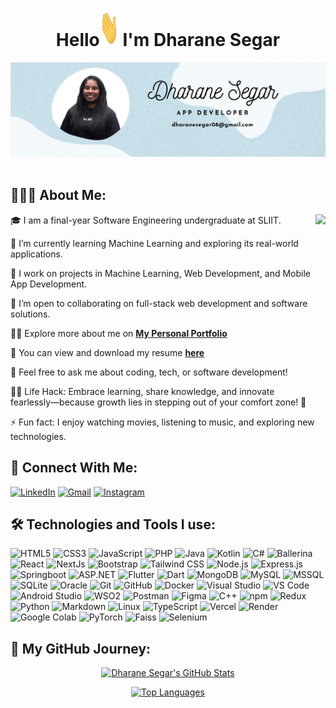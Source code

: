 <h1 align="center">Hello<img src="https://raw.githubusercontent.com/ABSphreak/ABSphreak/master/gifs/Hi.gif" width="30px" height="60px"> I'm Dharane Segar</h1>


<div align="center">
  <img src ="Dharane1.png" />
  
</div>

 <br/>

## 👨🏻‍💻 About Me:

<img src="https://media3.giphy.com/media/2IudUHdI075HL02Pkk/giphy.gif?cid=6c09b952nzu34y2nlq08ml7haudulexu2etv6eprhzltzg2h&ep=v1_internal_gif_by_id&rid=giphy.gif&ct=g" height="290px" align="right" />


🎓 I am a final-year Software Engineering undergraduate at SLIIT.

🌱 I’m currently learning Machine Learning and exploring its real-world applications.

🔭 I work on projects in Machine Learning, Web Development, and Mobile App Development.

👯 I’m open to collaborating on full-stack web development and software solutions.

🙋‍♂️ Explore more about me on **[My Personal Portfolio ](https://dharane-segar-portfolio.vercel.app/)**

📄 You can view and download my resume **[ here ](https://dharane-segar-portfolio.vercel.app/resume)**

💬 Feel free to ask me about coding, tech, or software development!

👨‍💻 Life Hack: Embrace learning, share knowledge, and innovate fearlessly—because growth lies in stepping out of your comfort zone! 🚀

⚡ Fun fact: I enjoy watching movies, listening to music, and exploring new technologies.

## 🤝 Connect With Me:

<p>
  <a href="https://www.linkedin.com/in/dharane-segar/"><img src="https://img.icons8.com/color/48/000000/linkedin.png" alt="LinkedIn" height="40"></a>
  <a href="mailto:dharanesegar08@gmail.com"><img src="https://img.icons8.com/color/48/000000/gmail-new.png" alt="Gmail" height="40"></a>
  <a href="https://www.instagram.com/dha.ra.ne/"><img src="https://img.icons8.com/fluency/48/000000/instagram-new.png" alt="Instagram" height="40"></a>
</p>


## 🛠️ Technologies and Tools I use:

<p> 
<img alt="HTML5" src="https://img.shields.io/badge/HTML5-E34F26?style=for-the-badge&logo=html5&logoColor=white" height="25px"/> 
<img alt="CSS3" src="https://img.shields.io/badge/CSS3-1572B6?style=for-the-badge&logo=css3&logoColor=white" height="25px"/> 
<img alt="JavaScript" src="https://img.shields.io/badge/JavaScript-323330?style=for-the-badge&logo=javascript&logoColor=F7DF1E" height="25px"/> 
<img alt="PHP" src="https://img.shields.io/badge/PHP-777BB4?style=for-the-badge&logo=php&logoColor=white" height="25px"/> 
<img alt="Java" src="https://img.shields.io/badge/Java-ED8B00?style=for-the-badge&logo=java&logoColor=white" height="25px"/> 
<img alt="Kotlin" src="https://img.shields.io/badge/Kotlin-0095D5?style=for-the-badge&logo=kotlin&logoColor=white" height="25px"/> 
<img alt="C#" src="https://img.shields.io/badge/C%23-239120?style=for-the-badge&logo=c-sharp&logoColor=white" height="25px"/> 
<img alt="Ballerina" src="https://img.shields.io/badge/Ballerina-FF5000?style=for-the-badge&logo=ballerina&logoColor=white" height="25px"/> 
<img alt="React" src="https://img.shields.io/badge/React-20232A?style=for-the-badge&logo=react&logoColor=61DAFB" height="25px"/> 
<img alt="NextJs" src="https://img.shields.io/badge/Next.js-black?style=for-the-badge&logo=next.js&logoColor=white" height="25px"/> 
<img alt="Bootstrap" src="https://img.shields.io/badge/Bootstrap-563D7C?style=for-the-badge&logo=bootstrap&logoColor=white" height="25px"/> 
<img alt="Tailwind CSS" src="https://img.shields.io/badge/Tailwind_CSS-38B2AC?style=for-the-badge&logo=tailwind-css&logoColor=white" height="25px"/> 
<img alt="Node.js" src="https://img.shields.io/badge/Node.js-43853D?style=for-the-badge&logo=node.js&logoColor=white" height="25px"/> 
<img alt="Express.js" src="https://img.shields.io/badge/Express.js-404D59?style=for-the-badge&logo=express&logoColor=white" height="25px"/> 
<img alt="Springboot" src="https://img.shields.io/badge/Spring_Boot-6DB33F?style=for-the-badge&logo=spring&logoColor=white" height="25px"/> 
<img alt="ASP.NET" src="https://img.shields.io/badge/ASP.NET-512BD4?style=for-the-badge&logo=.net&logoColor=white" height="25px"/> 
<img alt="Flutter" src="https://img.shields.io/badge/Flutter-02569B?style=for-the-badge&logo=flutter&logoColor=white" height="25px"/> 
<img alt="Dart" src="https://img.shields.io/badge/Dart-0175C2?style=for-the-badge&logo=dart&logoColor=white" height="25px"/> 
<img alt="MongoDB" src="https://img.shields.io/badge/MongoDB-4EA94B?style=for-the-badge&logo=mongodb&logoColor=white" height="25px"/> 
<img alt="MySQL" src="https://img.shields.io/badge/MySQL-4479A1?style=for-the-badge&logo=mysql&logoColor=white" height="25px"/> 
<img alt="MSSQL" src="https://img.shields.io/badge/Microsoft%20SQL%20Server-CC2927?style=for-the-badge&logo=microsoft-sql-server&logoColor=white" height="25px"/> 
<img alt="SQLite" src="https://img.shields.io/badge/SQLite-003B57?style=for-the-badge&logo=sqlite&logoColor=white" height="25px"/> 
<img alt="Oracle" src="https://img.shields.io/badge/Oracle-F80000?style=for-the-badge&logo=oracle&logoColor=white" height="25px"/>
<img alt="Git" src="https://img.shields.io/badge/Git-F05032?style=for-the-badge&logo=git&logoColor=white" height="25px"/> 
<img alt="GitHub" src="https://img.shields.io/badge/GitHub-181717?style=for-the-badge&logo=github&logoColor=white" height="25px"/> 
<img alt="Docker" src="https://img.shields.io/badge/Docker-2496ED?style=for-the-badge&logo=docker&logoColor=white" height="25px"/> 
<img alt="Visual Studio" src="https://img.shields.io/badge/Visual_Studio-5C2D91?style=for-the-badge&logo=visual-studio&logoColor=white" height="25px"/> 
<img alt="VS Code" src="https://img.shields.io/badge/VS_Code-007ACC?style=for-the-badge&logo=visual-studio-code&logoColor=white" height="25px"/> 
<img alt="Android Studio" src="https://img.shields.io/badge/Android_Studio-3DDC84?style=for-the-badge&logo=android-studio&logoColor=white" height="25px"/> 
<img alt="WSO2" src="https://img.shields.io/badge/WSO2-FF7300?style=for-the-badge&logo=wso2&logoColor=white" height="25px"/> 
<img alt="Postman" src="https://img.shields.io/badge/Postman-FF6C37?style=for-the-badge&logo=postman&logoColor=white" height="25px"/> 
<img alt="Figma" src="https://img.shields.io/badge/Figma-F24E1E?style=for-the-badge&logo=figma&logoColor=white" height="25px"/> 
<img alt="C++" src="https://img.shields.io/badge/C%2B%2B-00599C?style=for-the-badge&logo=c%2B%2B&logoColor=white" height="25px"/>
<img alt="npm" src="https://img.shields.io/badge/NPM-%23000000.svg?style=for-the-badge&logo=npm&logoColor=white" height="25px"/>
<img alt="Redux" src="https://img.shields.io/badge/-Redux-764ABC?style=for-the-badge&logo=redux&logoColor=white" height="25px"/>
<img alt="Python" src="https://img.shields.io/badge/Python-14354C?style=for-the-badge&logo=python&logoColor=white" height="25px"/>
<img alt="Markdown" src="https://img.shields.io/badge/Markdown-000000?style=for-the-badge&logo=markdown&logoColor=white" height="25px"/>
<img alt="Linux" src="https://img.shields.io/badge/Linux-FCC624?style=for-the-badge&logo=linux&logoColor=black" height="25px"/>
<img alt="TypeScript" src="https://img.shields.io/badge/TypeScript-007ACC?style=for-the-badge&logo=typescript&logoColor=white" height="25px"/>
<img alt="Vercel" src="https://img.shields.io/badge/Vercel-000000?style=for-the-badge&logo=vercel&logoColor=white" height="25px"/>
<img alt="Render" src="https://img.shields.io/badge/Render-46E3B7?style=for-the-badge&logo=render&logoColor=white" height="25px"/>
<img alt="Google Colab" src="https://img.shields.io/badge/Google_Colab-F9AB00?style=for-the-badge&logo=googlecolab&logoColor=white" height="25px"/>
<img alt="PyTorch" src="https://img.shields.io/badge/PyTorch-EE4C2C?style=for-the-badge&logo=pytorch&logoColor=white" height="25px"/>
<img alt="Faiss" src="https://img.shields.io/badge/Faiss-21759B?style=for-the-badge&logoColor=white" height="25px"/>
<img alt="Selenium" src="https://img.shields.io/badge/Selenium-43B02A?style=for-the-badge&logo=selenium&logoColor=white" height="25px"/>
</p>

## 🚀 My GitHub Journey:

<p align="center">
  <a href="https://github.com/DharaneSegar">
    <img src="https://github-readme-stats.vercel.app/api?username=DharaneSegar&show_icons=true&theme=tokyonight" alt="Dharane Segar's GitHub Stats" height="180px"/>
  </a>
</p>

<p align="center">
  <a href="https://github.com/DharaneSegar">
    <img src="https://github-readme-stats.vercel.app/api/top-langs/?username=DharaneSegar&layout=compact&theme=tokyonight" alt="Top Languages" height="180px"/>
  </a>
</p>


